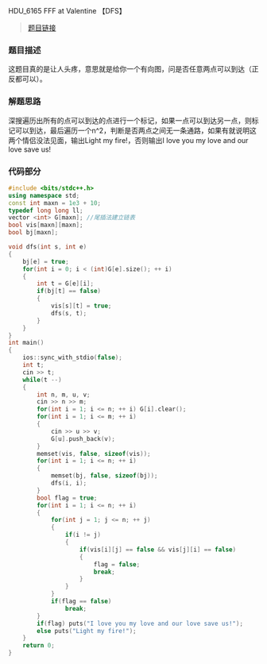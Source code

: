 HDU_6165 FFF at Valentine 【DFS】
<!--more-->
> [题目链接](http://acm.hdu.edu.cn/showproblem.php?pid=6165)

### 题目描述 ###
这题目真的是让人头疼，意思就是给你一个有向图，问是否任意两点可以到达（正反都可以）。
### 解题思路 ###
深搜遍历出所有的点可以到达的点进行一个标记，如果一点可以到达另一点，则标记可以到达，最后遍历一个n^2，判断是否两点之间无一条通路，如果有就说明这两个情侣没法见面，输出Light my fire!，否则输出I love you my love and our love save us!
### 代码部分 ###
```cpp
#include <bits/stdc++.h>
using namespace std;
const int maxn = 1e3 + 10;
typedef long long ll;
vector <int> G[maxn]; //尾插法建立链表
bool vis[maxn][maxn];
bool bj[maxn];

void dfs(int s, int e)
{
    bj[e] = true;
    for(int i = 0; i < (int)G[e].size(); ++ i)
    {
        int t = G[e][i];
        if(bj[t] == false)
        {
            vis[s][t] = true;
            dfs(s, t);
        }
    }
}
int main()
{
    ios::sync_with_stdio(false);
    int t;
    cin >> t;
    while(t --)
    {
        int n, m, u, v;
        cin >> n >> m;
        for(int i = 1; i <= n; ++ i) G[i].clear();
        for(int i = 1; i <= m; ++ i)
        {
            cin >> u >> v;
            G[u].push_back(v);
        }
        memset(vis, false, sizeof(vis));
        for(int i = 1; i <= n; ++ i)
        {
            memset(bj, false, sizeof(bj));
            dfs(i, i);
        }
        bool flag = true;
        for(int i = 1; i <= n; ++ i)
        {
            for(int j = 1; j <= n; ++ j)
            {
                if(i != j)
                {
                    if(vis[i][j] == false && vis[j][i] == false)
                    {
                        flag = false;
                        break;
                    }
                }
            }
            if(flag == false)
                break;
        }
        if(flag) puts("I love you my love and our love save us!");
        else puts("Light my fire!");
    }
    return 0;
}

```